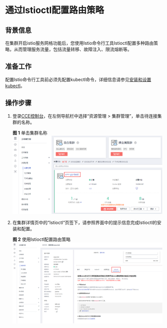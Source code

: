 # 通过Istioctl配置路由策略<a name="cce_01_0202"></a>

## 背景信息<a name="section8631134182813"></a>

在集群开启istio服务网格功能后，您使用Istio命令行工具Istioctl配置多种路由策略，从而管理服务流量，包括流量转移、故障注入、限流熔断等。

## 准备工作<a name="section125311022122915"></a>

配置Istio命令行工具前必须先配置kubectl命令，详细信息请参见[安装和设置 kubectl](https://kubernetes.io/docs/tasks/tools/install-kubectl/)。

## 操作步骤<a name="section078023812295"></a>

1.  登录[CCE控制台](https://console.huaweicloud.com/cce2.0/?utm_source=helpcenter)，在左侧导航栏中选择“资源管理 \> 集群管理”，单击待连接集群的名称。

    **图 1**  单击集群名称<a name="fig118327236614"></a>  
    ![](figures/单击集群名称.png "单击集群名称")

2.  在集群详情页中的“Istioctl“页签下，请参照界面中的提示信息完成Istioctl的安装和配置。

    **图 2**  使用Istioctl配置路由策略<a name="fig1366811551535"></a>  
    ![](figures/使用Istioctl配置路由策略.png "使用Istioctl配置路由策略")


